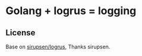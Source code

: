 # Golang + logrus = logging

## License
Base on [sirupsen/logrus](https://github.com/sirupsen/logrus), Thanks sirupsen.